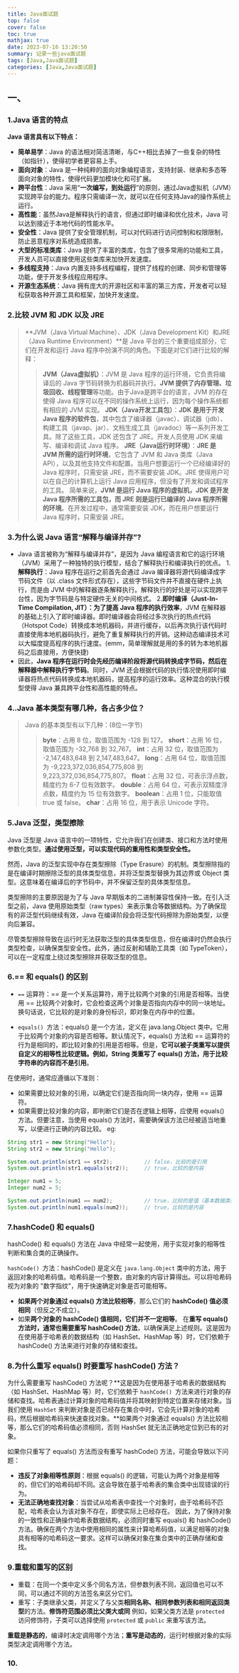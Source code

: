 ```yaml
---
title: Java面试题
top: false
cover: false
toc: true
mathjax: true
date: 2023-07-16 13:20:50
summary: 记录一些java面试题
tags: [Java,Java面试题]
categories: [Java,Java面试题]
---
```


## 一、
### 1.Java 语言的特点
**Java 语言具有以下特点：**
- **简单易学**：Java 的语法相对简洁清晰，与C++相比去掉了一些复杂的特性（如指针），使得初学者更容易上手。
- **面向对象**：Java 是一种纯粹的面向对象编程语言，支持封装、继承和多态等面向对象的特性，使得代码更加模块化和可扩展。
- **跨平台性**：Java 采用“**一次编写，到处运行**”的原则，通过Java虚拟机（JVM）实现跨平台的能力。程序只需编译一次，就可以在任何支持Java的操作系统上运行。
- **高性能**：虽然Java是解释执行的语言，但通过即时编译和优化技术，Java 可以达到接近于本地代码的性能水平。
- **安全性**：Java 提供了安全管理机制，可以对代码进行访问控制和权限限制，防止恶意程序对系统造成损害。
- **大型的标准类库**：Java 提供了丰富的类库，包含了很多常用的功能和工具，开发人员可以直接使用这些类库来加快开发速度。
- **多线程支持**：Java 内置支持多线程编程，提供了线程的创建、同步和管理等功能，便于开发多线程应用程序。
- **开源生态系统**：Java 拥有庞大的开源社区和丰富的第三方库，开发者可以轻松获取各种开源工具和框架，加快开发速度。

### 2.比较 JVM 和 JDK 以及 JRE
>**JVM（Java Virtual Machine）、JDK（Java Development Kit）和JRE（Java Runtime Environment）**是 Java 平台的三个重要组成部分，它们在开发和运行 Java 程序中扮演不同的角色。下面是对它们进行比较的解释：
>>**JVM（Java虚拟机）**：JVM 是 Java 程序的运行环境，它负责将编译后的 Java 字节码转换为机器码并执行。**JVM 提供了内存管理、垃圾回收、线程管理**等功能。由于Java是跨平台的语言，JVM 的存在使得 Java 程序可以在不同的操作系统上运行，因为每个操作系统都有相应的 JVM 实现。
**JDK（Java开发工具包）**：**JDK 是用于开发 Java 程序的软件包**，其中包含了编译器（javac）、调试器（jdb）、构建工具（javap、jar）、文档生成工具（javadoc）等一系列开发工具。除了这些工具，JDK 还包含了 JRE。开发人员使用 JDK 来编写、编译和调试 Java 程序。
**JRE（Java运行时环境）**：**JRE 是 JVM 所需的运行时环境**，它包含了 JVM 和 Java 类库（Java API），以及其他支持文件和配置。当用户想要运行一个已经编译好的 Java 程序时，只需安装 JRE，而不需要安装 JDK。JRE 使得用户可以在自己的计算机上运行 Java 应用程序，但没有了开发和调试程序的工具。
简单来说，**JVM 是运行 Java 程序的虚拟机，JDK 是开发 Java 程序所需的工具包，而 JRE 则是运行已编译的 Java 程序所需的环境**。在开发过程中，通常需要安装 JDK，而在用户想要运行 Java 程序时，只需安装 JRE。

### 3.为什么说 Java 语言“解释与编译并存”?
- Java 语言被称为“解释与编译并存”，是因为 Java 编程语言和它的运行环境（JVM）采用了一种独特的执行模型，结合了解释执行和编译执行的优点。
1.**解释执行**：Java 程序在运行之前首先会通过 Java 编译器将源代码编译成字节码文件（以 .class 文件形式存在），这些字节码文件并不直接在硬件上执行，而是由 JVM 中的解释器逐条解释执行。解释执行的好处是可以实现跨平台性，因为字节码是与特定硬件无关的中间格式。
2.**即时编译（Just-In-Time Compilation, JIT）：为了提高 Java 程序的执行效率**，JVM 在解释器的基础上引入了即时编译器。即时编译器会将经过多次执行的热点代码（Hotspot Code）转换成本地机器码，并进行缓存，以后再次执行该代码时直接使用本地机器码执行，避免了重复解释执行的开销。这种动态编译技术可以大幅度提高程序的执行速度。(emm，简单理解就是用的多的转为本地机器码之后直接用，方便快捷)
- 因此，**Java 程序在运行时会先经历编译阶段将源代码转换成字节码，然后在解释器中解释执行字节码**。同时，JVM 还会根据代码的执行情况使用即时编译器将热点代码转换成本地机器码，提高程序的运行效率。这种混合的执行模型使得 Java 兼具跨平台性和高性能的特点。

### 4..Java 基本类型有哪几种，各占多少位？
>Java 的基本类型有以下几种：(8位一字节)
>>**byte**：占用 8 位，取值范围为 -128 到 127。
**short**：占用 16 位，取值范围为 -32,768 到 32,767。
**int**：占用 32 位，取值范围为 -2,147,483,648 到 2,147,483,647。
**long**：占用 64 位，取值范围为 -9,223,372,036,854,775,808 到 9,223,372,036,854,775,807。
**float**：占用 32 位，可表示浮点数，精度约为 6-7 位有效数字。
**double**：占用 64 位，可表示双精度浮点数，精度约为 15 位有效数字。
**boolean**：占用 1 位，只能取值 true 或 false。
**char**：占用 16 位，用于表示 Unicode 字符。

### 5.Java 泛型，类型擦除
Java 泛型是 Java 语言中的一项特性，它允许我们在创建类、接口和方法时使用参数化类型。**通过使用泛型，可以实现代码的重用性和类型安全性。**

然而，Java 的泛型实现中存在类型擦除（Type Erasure）的机制。类型擦除指的是在编译时期擦除泛型的具体类型信息，并将泛型类型替换为其边界或 Object 类型。这意味着在编译后的字节码中，并不保留泛型的具体类型信息。

类型擦除的主要原因是为了与 Java 早期版本的二进制兼容性保持一致。在引入泛型之前，Java 使用原始类型（raw types）来表示集合等数据结构。为了确保现有的非泛型代码继续有效，Java 在编译阶段会将泛型代码擦除为原始类型，以便向后兼容。

尽管类型擦除导致在运行时无法获取泛型的具体类型信息，但在编译时仍然会执行类型检查，以确保类型安全性。此外，通过反射和辅助工具类（如 TypeToken），可以在一定程度上绕过类型擦除并获取泛型的信息。

### 6.== 和 equals() 的区别
- `==` 运算符：== 是一个关系运算符，用于比较两个对象的引用是否相等。当使用 == 比较两个对象时，它会检查这两个对象是否指向内存中的同一块地址。换句话说，它比较的是对象的身份标识，即对象在内存中的位置。

- `equals() `方法：equals() 是一个方法，定义在 java.lang.Object 类中。它用于比较两个对象的内容是否相等。默认情况下，equals() 方法和 == 运算符的行为是相同的，即比较对象的引用是否相等。但是，**它可以被子类重写以提供自定义的相等性比较逻辑。例如，String 类重写了 equals() 方法，用于比较字符串的内容而不是引用**。

在使用时，通常应遵循以下准则：
- 如果需要比较对象的引用，以确定它们是否指向同一块内存，使用 == 运算符。
- 如果需要比较对象的内容，即判断它们是否在逻辑上相等，应使用 equals() 方法。但要注意，当使用 equals() 方法时，需要确保该方法已经被适当地重写，以便进行正确的内容比较。
eg:
```java
String str1 = new String("Hello");
String str2 = new String("Hello");

System.out.println(str1 == str2);          // false，比较的是引用
System.out.println(str1.equals(str2));     // true，比较的是内容

Integer num1 = 5;
Integer num2 = 5;

System.out.println(num1 == num2);          // true，比较的是值（基本数据类型）
System.out.println(num1.equals(num2));     // true，比较的是内容
```

### 7.hashCode() 和 equals() 
hashCode() 和 equals() 方法在 Java 中经常一起使用，用于实现对象的相等性判断和集合类的正确操作。

`hashCode() `方法：hashCode() 是定义在 `java.lang.Object` 类中的方法，用于返回对象的哈希码值。哈希码是一个整数，由对象的内容计算得出。可以将哈希码视为对象的 "数字指纹"，用于快速确定对象是否可能相等。

- **如果两个对象通过 equals() 方法比较相等**，那么它们的 **hashCode() 值必须相同**（但反之不成立）。
- 如果**两个对象的 hashCode() 值相同，它们并不一定相等**。
在**重写 equals() 方法时，通常也需要重写 hashCode() 方法**，以确保满足上述规则。这是因为在使用基于哈希表的数据结构（如 HashSet、HashMap 等）时，它们依赖于 hashCode() 方法来进行对象的存储和查找。

### 8.为什么重写 equals() 时要重写 hashCode() 方法？
为什么需要重写 hashCode() 方法呢？**这是因为在使用基于哈希表的数据结构（如 HashSet、HashMap 等）时，它们依赖于 `hashCode() `方法来进行对象的存储和查找。哈希表通过计算对象的哈希码值并将其映射到特定位置来存储对象。当我们使用 `HashSet` 来判断对象是否已经存在集合中时，它会先计算对象的哈希码，然后根据哈希码来快速查找对象。**如果两个对象通过 equals() 方法比较相等，那么它们的哈希码值必须相同，否则 HashSet 就无法正确地定位到已有的对象。

如果你只重写了 equals() 方法而没有重写 hashCode() 方法，可能会导致以下问题：

- **违反了对象相等性原则**：根据 equals() 的逻辑，可能认为两个对象是相等的，但它们的哈希码却不同。这会导致在基于哈希表的集合类中出现错误的行为。
- **无法正确地查找对象**：当尝试从哈希表中查找一个对象时，由于哈希码不匹配，哈希表会认为该对象不存在，即使实际上已经存在。
因此，为了保持对象的一致性和正确操作哈希表数据结构，必须同时重写 equals() 和 hashCode() 方法。确保在两个方法中使用相同的属性来计算哈希码值，以满足相等的对象具有相等的哈希码这一要求。这样可以确保对象在集合类中的正确存储和查找。

### 9.重载和重写的区别
- 重载：在同一个类中定义多个同名方法，但参数列表不同，返回值也可以不同，可以通过不同的方法签名来区分它们。
- 重写：子类继承父类，并定义了与父类**相同名称、相同参数列表和相同返回类型**的方法。**修饰符范围必须比父类大或同**
例如，如果父类方法是 `protected `访问修饰符，子类可以选择使用 `protected` 或 `public` 来重写该方法。

**重载是静态的**，编译时决定调用哪个方法；**重写是动态的**，运行时根据对象的实际类型决定调用哪个方法。

### 10.

